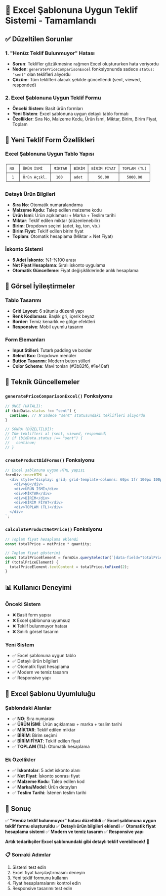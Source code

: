 # 🎯 Excel Şablonuna Uygun Teklif Sistemi - Tamamlandı

## ✅ **Düzeltilen Sorunlar**

### 1. **"Henüz Teklif Bulunmuyor" Hatası**
- **Sorun**: Teklifler gözükmesine rağmen Excel oluştururken hata veriyordu
- **Neden**: `generatePriceComparisonExcel` fonksiyonunda sadece `status: "sent"` olan teklifleri alıyordu
- **Çözüm**: Tüm teklifleri alacak şekilde güncellendi (sent, viewed, responded)

### 2. **Excel Şablonuna Uygun Teklif Formu**
- **Önceki Sistem**: Basit ürün formları
- **Yeni Sistem**: Excel şablonuna uygun detaylı tablo formatı
- **Özellikler**: Sıra No, Malzeme Kodu, Ürün İsmi, Miktar, Birim, Birim Fiyat, Toplam

## 🔧 **Yeni Teklif Form Özellikleri**

### **Excel Şablonuna Uygun Tablo Yapısı**
```
┌─────┬─────────────┬────────┬───────┬─────────────┬─────────────┐
│ NO  │ ÜRÜN İSMİ   │ MİKTAR │ BİRİM │ BİRİM FİYAT │ TOPLAM (TL) │
├─────┼─────────────┼────────┼───────┼─────────────┼─────────────┤
│  1  │ Ürün Açıkl. │  100   │ adet  │    50.00    │   5000.00   │
└─────┴─────────────┴────────┴───────┴─────────────┴─────────────┘
```

### **Detaylı Ürün Bilgileri**
- **Sıra No**: Otomatik numaralandırma
- **Malzeme Kodu**: Talep edilen malzeme kodu
- **Ürün İsmi**: Ürün açıklaması + Marka + Teslim tarihi
- **Miktar**: Teklif edilen miktar (düzenlenebilir)
- **Birim**: Dropdown seçimi (adet, kg, ton, vb.)
- **Birim Fiyat**: Teklif edilen birim fiyat
- **Toplam**: Otomatik hesaplama (Miktar × Net Fiyat)

### **İskonto Sistemi**
- **5 Adet İskonto**: %1-%100 arası
- **Net Fiyat Hesaplama**: Sıralı iskonto uygulama
- **Otomatik Güncelleme**: Fiyat değişikliklerinde anlık hesaplama

## 🎨 **Görsel İyileştirmeler**

### **Tablo Tasarımı**
- **Grid Layout**: 6 sütunlu düzenli yapı
- **Renk Kodlaması**: Başlık gri, içerik beyaz
- **Border**: Temiz kenarlık ve gölge efektleri
- **Responsive**: Mobil uyumlu tasarım

### **Form Elemanları**
- **Input Stilleri**: Tutarlı padding ve border
- **Select Box**: Dropdown menüler
- **Button Tasarımı**: Modern buton stilleri
- **Color Scheme**: Mavi tonları (#3b82f6, #1e40af)

## 🔧 **Teknik Güncellemeler**

### **`generatePriceComparisonExcel()` Fonksiyonu**
```javascript
// ÖNCE (HATALI):
if (bidData.status !== "sent") {
  continue; // ❌ Sadece "sent" statusundaki teklifleri alıyordu
}

// SONRA (DÜZELTİLDİ):
// Tüm teklifleri al (sent, viewed, responded)
// if (bidData.status !== "sent") {
//   continue;
// }
```

### **`createProductBidForms()` Fonksiyonu**
```javascript
// Excel şablonuna uygun HTML yapısı
formDiv.innerHTML = `
  <div style="display: grid; grid-template-columns: 60px 1fr 100px 100px 120px 120px;">
    <div>NO</div>
    <div>ÜRÜN İSMİ</div>
    <div>MİKTAR</div>
    <div>BİRİM</div>
    <div>BİRİM FİYAT</div>
    <div>TOPLAM (TL)</div>
  </div>
`;
```

### **`calculateProductNetPrice()` Fonksiyonu**
```javascript
// Toplam fiyat hesaplama eklendi
const totalPrice = netPrice * quantity;

// Toplam fiyat gösterimi
const totalPriceElement = formDiv.querySelector(`[data-field="totalPrice"]`);
if (totalPriceElement) {
  totalPriceElement.textContent = totalPrice.toFixed(2);
}
```

## 📊 **Kullanıcı Deneyimi**

### **Önceki Sistem**
- ❌ Basit form yapısı
- ❌ Excel şablonuna uyumsuz
- ❌ Teklif bulunmuyor hatası
- ❌ Sınırlı görsel tasarım

### **Yeni Sistem**
- ✅ Excel şablonuna uygun tablo
- ✅ Detaylı ürün bilgileri
- ✅ Otomatik fiyat hesaplama
- ✅ Modern ve temiz tasarım
- ✅ Responsive yapı

## 🎯 **Excel Şablonu Uyumluluğu**

### **Şablondaki Alanlar**
- ✅ **NO**: Sıra numarası
- ✅ **ÜRÜN İSMİ**: Ürün açıklaması + marka + teslim tarihi
- ✅ **MİKTAR**: Teklif edilen miktar
- ✅ **BİRİM**: Birim seçimi
- ✅ **BİRİM FİYAT**: Teklif edilen fiyat
- ✅ **TOPLAM (TL)**: Otomatik hesaplama

### **Ek Özellikler**
- ✅ **İskontolar**: 5 adet iskonto alanı
- ✅ **Net Fiyat**: İskonto sonrası fiyat
- ✅ **Malzeme Kodu**: Talep edilen kod
- ✅ **Marka/Model**: Ürün detayları
- ✅ **Teslim Tarihi**: İstenen teslim tarihi

## 🎉 **Sonuç**

✅ **"Henüz teklif bulunmuyor" hatası düzeltildi**
✅ **Excel şablonuna uygun teklif formu oluşturuldu**
✅ **Detaylı ürün bilgileri eklendi**
✅ **Otomatik fiyat hesaplama sistemi**
✅ **Modern ve temiz tasarım**
✅ **Responsive yapı**

**Artık tedarikçiler Excel şablonundaki gibi detaylı teklif verebilecek!** 🚀

### 📋 **Sonraki Adımlar**
1. Sistemi test edin
2. Excel fiyat karşılaştırmasını deneyin
3. Yeni teklif formunu kullanın
4. Fiyat hesaplamalarını kontrol edin
5. Responsive tasarımı test edin

